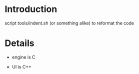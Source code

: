 # Introduction #

script tools/indent.sh (or something alike) to reformat the code


# Details #
- engine is C

- UI is C++